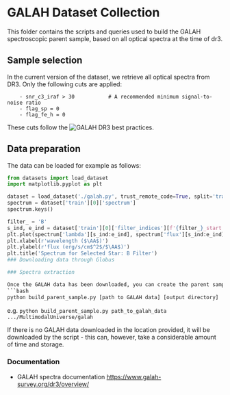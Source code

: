 # GALAH Dataset Collection

This folder contains the scripts and queries used to build the GALAH spectroscopic parent sample, based on 
all optical spectra at the time of dr3.

## Sample selection

In the current version of the dataset, we retrieve all optical spectra from DR3. Only the following
cuts are applied:
```
    - snr_c3_iraf > 30           # A recommended minimum signal-to-noise ratio
    - flag_sp = 0    
    - flag_fe_h = 0
```

These cuts follow the ![GALAH DR3 best practices](https://www.galah-survey.org/dr3/using_the_data/).


## Data preparation
The data can be loaded for example as follows:
```python
from datasets import load_dataset
import matplotlib.pyplot as plt

dataset = load_dataset('./galah.py', trust_remote_code=True, split='train')
spectrum = dataset['train'][0]['spectrum']
spectrum.keys()

filter_ = 'B'
s_ind, e_ind = dataset['train'][0]['filter_indices'][f'{filter_}_start'], dataset['train'][0]['filter_indices'][f'{filter_}_end']
plt.plot(spectrum['lambda'][s_ind:e_ind], spectrum['flux'][s_ind:e_ind], color='royalblue')
plt.xlabel(r'wavelength ($\AA$)')
plt.ylabel(r'flux (erg/s/cm$^2$/$\AA$)')
plt.title('Spectrum for Selected Star: B Filter')
### Downloading data through Globus

### Spectra extraction

Once the GALAH data has been downloaded, you can create the parent sample by running the following script:
```bash
python build_parent_sample.py [path to GALAH data] [output directory]
```
e.g. `python build_parent_sample.py path_to_galah_data .../MultimodalUniverse/galah`

If there is no GALAH data downloaded in the location provided, it will be downloaded by the script - this can, however, take a considerable amount of time and storage.

### Documentation

- GALAH spectra documentation https://www.galah-survey.org/dr3/overview/


